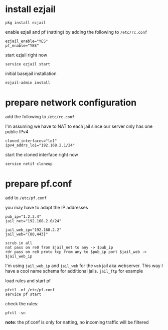 # install ezjail

```
pkg install ezjail
```

enable ezjail and pf (natting) by adding the following to `/etc/rc.conf`

```
ezjail_enable="YES"
pf_enable="YES"
```

start ezjail right now

```
service ezjail start
```

initial basejail installation

```
ezjail-admin install
```

# prepare network configuration
add the following to `/etc/rc.conf`

I'm assuming we have to NAT to each jail since our server only has one public IPv4

```
cloned_interfaces="lo1"
ipv4_addrs_lo1="192.168.2.1/24"
```

start the cloned interface right now

```
service netif cloneup
```

# prepare pf.conf

add to `/etc/pf.conf`

you may have to adapt the IP addresses

```
pub_ip="1.2.3.4"
jail_net="192.168.2.0/24"

jail_web_ip="192.168.2.2"
jail_web="{80,443}"
 
scrub in all
nat pass on re0 from $jail_net to any -> $pub_ip
rdr pass on re0 proto tcp from any to $pub_ip port $jail_web -> $jail_web_ip
```

I'm using `jail_web_ip` and `jail_web` for the `web` jail aka webserver. This way I have a cool name schema for additional jails. `jail_ftp` for example

load rules and start pf

```
pfctl -nf /etc/pf.conf
service pf start
```

check the rules:

```
pfctl -sn
```

**note**: the pf.conf is only for natting, no incoming traffic will be filtered